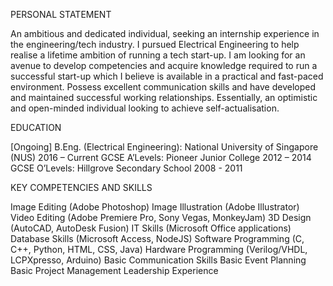 PERSONAL STATEMENT

An ambitious and dedicated individual, seeking an internship experience in the
engineering/tech industry. I pursued Electrical Engineering to help realise a lifetime ambition of
running a tech start-up. I am looking for an avenue to develop competencies and acquire
knowledge required to run a successful start-up which I believe is available in a practical and
fast-paced environment.
Possess excellent communication skills and have developed and maintained successful
working relationships. Essentially, an optimistic and open-minded individual looking to achieve
self-actualisation.

EDUCATION

[Ongoing] B.Eng. (Electrical Engineering):   National University of Singapore (NUS) 2016 – Current
GCSE A’Levels:                               Pioneer Junior College 2012 – 2014
GCSE O’Levels:                               Hillgrove Secondary School 2008 - 2011

KEY COMPETENCIES AND SKILLS

Image Editing (Adobe Photoshop)
Image Illustration (Adobe Illustrator)
Video Editing (Adobe Premiere Pro, Sony Vegas, MonkeyJam)
3D Design (AutoCAD, AutoDesk Fusion)
IT Skills (Microsoft Office applications)
Database Skills (Microsoft Access, NodeJS)
Software Programming (C, C++, Python, HTML, CSS, Java)
Hardware Programming (Verilog/VHDL, LCPXpresso, Arduino)
Basic Communication Skills
Basic Event Planning
Basic Project Management
Leadership Experience

